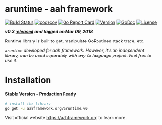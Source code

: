 # aruntime - aah framework
[![Build Status](https://travis-ci.org/go-aah/aruntime.svg?branch=master)](https://travis-ci.org/go-aah/aruntime) [![codecov](https://codecov.io/gh/go-aah/aruntime/branch/master/graph/badge.svg)](https://codecov.io/gh/go-aah/aruntime/branch/master) [![Go Report Card](https://goreportcard.com/badge/aahframework.org/aruntime.v0)](https://goreportcard.com/report/aahframework.org/aruntime.v0) [![Version](https://img.shields.io/badge/version-0.3-blue.svg)](https://github.com/go-aah/aruntime/releases/latest) [![GoDoc](https://godoc.org/aahframework.org/aruntime.v0?status.svg)](https://godoc.org/aahframework.org/aruntime.v0)  [![License](https://img.shields.io/github/license/go-aah/aruntime.svg)](LICENSE)

***v0.3 [released](https://github.com/go-aah/aruntime/releases/latest) and tagged on Mar 09, 2018***

Runtime library is built to get, manipulate GoRoutines stack trace, etc.

*`aruntime` developed for aah framework. However, it's an independent library, can be used separately with any `Go` language project. Feel free to use it.*

# Installation
#### Stable Version - Production Ready
```bash
# install the library
go get -u aahframework.org/aruntime.v0
```

Visit official website https://aahframework.org to learn more.
